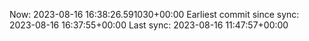 Now: 2023-08-16 16:38:26.591030+00:00 Earliest commit since sync: 2023-08-16 16:37:55+00:00 Last sync: 2023-08-16 11:47:57+00:00
